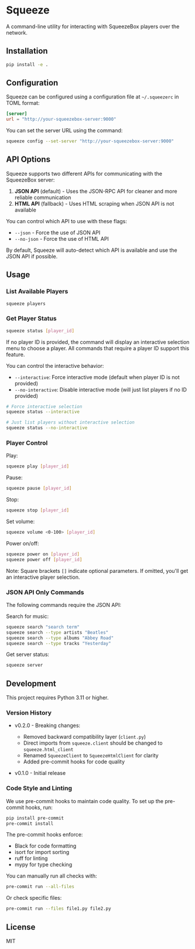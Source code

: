 # Squeeze

A command-line utility for interacting with SqueezeBox players over the network.

## Installation

```bash
pip install -e .
```

## Configuration

Squeeze can be configured using a configuration file at `~/.squeezerc` in TOML format:

```toml
[server]
url = "http://your-squeezebox-server:9000"
```

You can set the server URL using the command:

```bash
squeeze config --set-server "http://your-squeezebox-server:9000"
```

## API Options

Squeeze supports two different APIs for communicating with the SqueezeBox server:

1. **JSON API** (default) - Uses the JSON-RPC API for cleaner and more reliable communication
2. **HTML API** (fallback) - Uses HTML scraping when JSON API is not available

You can control which API to use with these flags:
- `--json` - Force the use of JSON API
- `--no-json` - Force the use of HTML API

By default, Squeeze will auto-detect which API is available and use the JSON API if possible.

## Usage

### List Available Players

```bash
squeeze players
```

### Get Player Status

```bash
squeeze status [player_id]
```

If no player ID is provided, the command will display an interactive selection menu to choose a player. All commands that require a player ID support this feature.

You can control the interactive behavior:
- `--interactive`: Force interactive mode (default when player ID is not provided)
- `--no-interactive`: Disable interactive mode (will just list players if no ID provided)

```bash
# Force interactive selection
squeeze status --interactive

# Just list players without interactive selection
squeeze status --no-interactive
```

### Player Control

Play:
```bash
squeeze play [player_id]
```

Pause:
```bash
squeeze pause [player_id]
```

Stop:
```bash
squeeze stop [player_id]
```

Set volume:
```bash
squeeze volume <0-100> [player_id]
```

Power on/off:
```bash
squeeze power on [player_id]
squeeze power off [player_id]
```

Note: Square brackets `[]` indicate optional parameters. If omitted, you'll get an interactive player selection.

### JSON API Only Commands

The following commands require the JSON API:

Search for music:
```bash
squeeze search "search term"
squeeze search --type artists "Beatles"
squeeze search --type albums "Abbey Road"
squeeze search --type tracks "Yesterday"
```

Get server status:
```bash
squeeze server
```

## Development

This project requires Python 3.11 or higher.

### Version History

- v0.2.0 - Breaking changes:
  - Removed backward compatibility layer (`client.py`)
  - Direct imports from `squeeze.client` should be changed to `squeeze.html_client`
  - Renamed `SqueezeClient` to `SqueezeHtmlClient` for clarity
  - Added pre-commit hooks for code quality

- v0.1.0 - Initial release

### Code Style and Linting

We use pre-commit hooks to maintain code quality. To set up the pre-commit hooks, run:

```bash
pip install pre-commit
pre-commit install
```

The pre-commit hooks enforce:
- Black for code formatting
- isort for import sorting
- ruff for linting
- mypy for type checking

You can manually run all checks with:

```bash
pre-commit run --all-files
```

Or check specific files:

```bash
pre-commit run --files file1.py file2.py
```

## License

MIT
